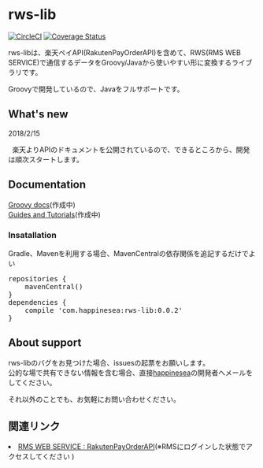 # rws-lib


[![CircleCI](https://circleci.com/gh/happinesea/rws-lib/tree/release.svg?style=svg)](https://circleci.com/gh/happinesea/rws-lib/tree/release)
[![Coverage Status](https://coveralls.io/repos/github/happinesea/rws-lib/badge.svg)](https://coveralls.io/github/happinesea/rws-lib)


rws-libは、楽天ペイAPI(RakutenPayOrderAPI)を含めて、RWS(RMS WEB SERVICE)で通信するデータをGroovy/Javaから使いやすい形に変換するライブラリです。

Groovyで開発しているので、Javaをフルサポートです。

## What's new
<dl>
  <dt>2018/2/15</dt>
  <dl>
    楽天よりAPIのドキュメントを公開されているので、できるところから、開発は順次スタートします。
  </dl>

</dl>

## Documentation
[Groovy docs](https://github.com/happinesea/rws-lib/)(作成中)<br>
[Guides and Tutorials](https://github.com/happinesea/rws-lib/)(作成中)

### Insatallation
Gradle、Mavenを利用する場合、MavenCentralの依存関係を追記するだけでよい
<pre>
repositories {
    mavenCentral()
}
dependencies {
    compile 'com.happinesea:rws-lib:0.0.2'
}
</pre>

## About support
rws-libのバグをお見つけた場合、issuesの起票をお願いします。<br>
公的な場で共有できない情報を含む場合、直接<a href="https://github.com/happinesea">happinesea</a>の開発者へメールをしてください。

それ以外のことでも、お気軽にお問い合わせください。

## 関連リンク
<li>
  <a href="https://webservice.rms.rakuten.co.jp/merchant-portal/view?contents=/ja/common/1-1_service_index/rakutenpayorderapi" target="_brank">RMS WEB SERVICE : RakutenPayOrderAPI</a>(※RMSにログインした状態でアクセスしてください 
)
</li>
